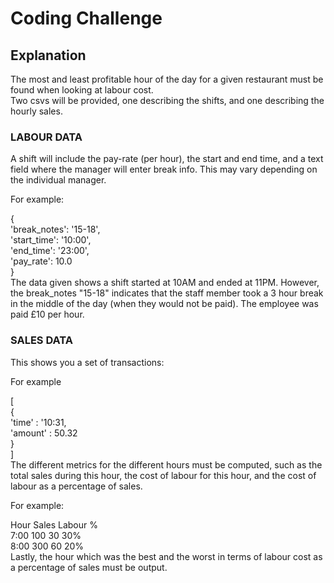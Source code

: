 # Coding Challenge

## Explanation
The most and least profitable hour of the day for a given restaurant must be found when looking at labour cost.  
Two csvs will be provided, one describing the shifts, and one describing the hourly sales.

### LABOUR DATA
A shift will include the pay-rate (per hour), the start and end time, and a text field where the manager will enter break info. This may vary depending on the individual manager.

For example:

{  
    'break_notes': '15-18',  
    'start_time': '10:00',  
    'end_time': '23:00',  
    'pay_rate': 10.0  
}  
The data given shows a shift started at 10AM and ended at 11PM. However, the break_notes "15-18" indicates that the staff member took a 3 hour break in the middle of the day (when they would not be paid). The employee was paid £10 per hour.


### SALES DATA
This shows you a set of transactions:

For example

[  
      {  
          'time' : '10:31,  
          'amount' : 50.32  
      }  
]  
The different metrics for the different hours must be computed, such as the total sales during this hour, the cost of labour for this hour, and the cost of labour as a percentage of sales.

For example:

Hour	Sales	Labour	%  
7:00	100	    30	    30%  
8:00	300	    60	    20%  
Lastly, the hour which was the best and the worst in terms of labour cost as a percentage of sales must be output.
